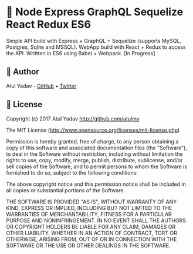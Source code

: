 # 🐣 Node Express GraphQL Sequelize React Redux ES6
Simple API build with Express + GraphQL + Sequelize (supports MySQL, Postgres, Sqlite and MSSQL). WebApp build with React + Redux to access the API. Writtten in ES6 using Babel + Webpack. [In Progress]

## 🎩 Author
Atul Yadav - [GitHub](https://github.com/atulmy) &bull; [Twitter](https://twitter.com/atulmy)

## 📜 License
Copyright (c) 2017 Atul Yadav http://github.com/atulmy

The MIT License (http://www.opensource.org/licenses/mit-license.php)

Permission is hereby granted, free of charge, to any person obtaining a copy of this software and associated documentation files (the "Software"), to deal in the Software without restriction, including without limitation the rights to use, copy, modify, merge, publish, distribute, sublicense, and/or sell copies of the Software, and to permit persons to whom the Software is furnished to do so, subject to the following conditions:

The above copyright notice and this permission notice shall be included in all copies or substantial portions of the Software.

THE SOFTWARE IS PROVIDED "AS IS", WITHOUT WARRANTY OF ANY KIND, EXPRESS OR IMPLIED, INCLUDING BUT NOT LIMITED TO THE WARRANTIES OF MERCHANTABILITY, FITNESS FOR A PARTICULAR PURPOSE AND NONINFRINGEMENT. IN NO EVENT SHALL THE AUTHORS OR COPYRIGHT HOLDERS BE LIABLE FOR ANY CLAIM, DAMAGES OR OTHER LIABILITY, WHETHER IN AN ACTION OF CONTRACT, TORT OR OTHERWISE, ARISING FROM, OUT OF OR IN CONNECTION WITH THE SOFTWARE OR THE USE OR OTHER DEALINGS IN THE SOFTWARE.
